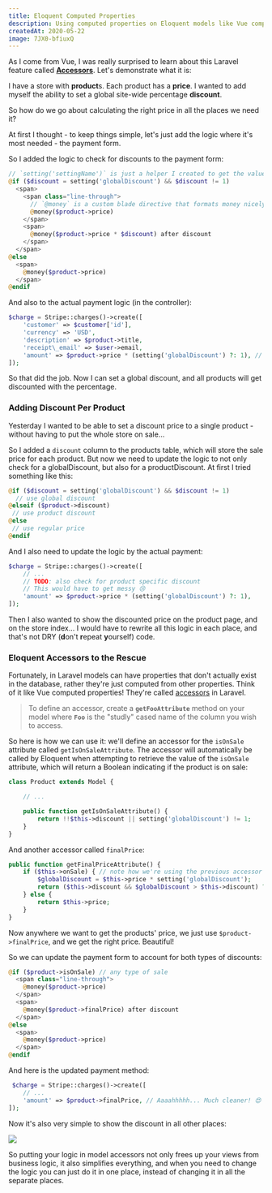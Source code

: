 ```yaml
---
title: Eloquent Computed Properties
description: Using computed properties on Eloquent models like Vue computed properties
createdAt: 2020-05-22
image: 7JX0-bfiuxQ
---
```


As I come from Vue, I was really surprised to learn about this Laravel feature called [**Accessors**](https://laravel.com/docs/7.x/eloquent-mutators#introduction). Let's demonstrate what it is:

I have a store with **product**s. Each product has a **price**. I wanted to add myself the ability to set a global site-wide percentage **discount**.

So how do we go about calculating the right price in all the places we need it?

At first I thought - to keep things simple, let's just add the logic where it's most needed - the payment form.

So I added the logic to check for discounts to the payment form:

```php
// `setting('settingName')` is just a helper I created to get the value of global settings (with caching built in)
@if ($discount = setting('globalDiscount') && $discount != 1)
  <span>
    <span class="line-through">
      // `@money` is a custom blade directive that formats money nicely
      @money($product->price)
    </span>
    <span>
      @money($product->price * $discount) after discount
    </span>
  </span>
@else
  <span>
    @money($product->price)
  </span>
@endif
```

And also to the actual payment logic (in the controller):

```php
$charge = Stripe::charges()->create([
    'customer' => $customer['id'],
    'currency' => 'USD',
    'description' => $product->title,
    'receipt\_email' => $user->email,
    'amount' => $product->price * (setting('globalDiscount') ?: 1), // ahhh this nice ternary shorthand syntax of PHP...
]);
```

So that did the job. Now I can set a global discount, and all products will get discounted with the percentage.

### Adding Discount Per Product

Yesterday I wanted to be able to set a discount price to a single product - without having to put the whole store on sale...

So I added a `discount` column to the products table, which will store the sale price for each product. But now we need to update the logic to not only check for a globalDiscount, but also for a productDiscount. At first I tried something like this:

```php
@if ($discount = setting('globalDiscount') && $discount != 1)
  // use global discount
@elseif ($product->discount)
 // use product discount
@else
 // use regular price
@endif
```

And I also need to update the logic by the actual payment:

```php
$charge = Stripe::charges()->create([
    // ...
    // TODO: also check for product specific discount
    // This would have to get messy 😢
    'amount' => $product->price * (setting('globalDiscount') ?: 1),
]);
```

Then I also wanted to show the discounted price on the product page, and on the store index... I would have to rewrite all this logic in each place, and that's not DRY (**d**on't **r**epeat **y**ourself) code.

### Eloquent Accessors to the Rescue

Fortunately, in Laravel models can have properties that don't actually exist in the database, rather they're just computed from other properties. Think of it like Vue computed properties! They're called [accessors](https://laravel.com/docs/7.x/eloquent-mutators#introduction) in Laravel.

> To define an accessor, create a **`getFooAttribute`** method on your model where **`Foo`** is the "studly" cased name of the column you wish to access.

So here is how we can use it: we'll define an accessor for the `isOnSale` attribute called `getIsOnSaleAttribute`. The accessor will automatically be called by Eloquent when attempting to retrieve the value of the `isOnSale` attribute, which will return a Boolean indicating if the product is on sale:

```php
class Product extends Model {

    // ...

    public function getIsOnSaleAttribute() {
        return !!$this->discount || setting('globalDiscount') != 1;
    }
}
```

And another accessor called `finalPrice`:

```php
public function getFinalPriceAttribute() {
    if ($this->onSale) { // note how we're using the previous accessor here!
        $globalDiscount = $this->price * setting('globalDiscount');
        return ($this->discount && $globalDiscount > $this->discount) ? $this->discount : $globalDiscount;
    } else {
        return $this->price;
    }
}
```

Now anywhere we want to get the products' price, we just use `$product->finalPrice`, and we get the right price. Beautiful!

So we can update the payment form to account for both types of discounts:

```php
@if ($product->isOnSale) // any type of sale
  <span class="line-through">
    @money($product->price)
  </span>
  <span>
    @money($product->finalPrice) after discount
  </span>
@else
  <span>
    @money($product->price)
  </span>
@endif
```

And here is the updated payment method:

```php
 $charge = Stripe::charges()->create([
    // ...
    'amount' => $product->finalPrice, // Aaaahhhhh... Much cleaner! 😍
]);
```

Now it's also very simple to show the discount in all other places:

![](/storage/canvas/images/u3s49dlDfSNbnoHCkD5bKnaKRDtt3onniMbYGVBF.jpeg)

So putting your logic in model accessors not only frees up your views from business logic, it also simplifies everything, and when you need to change the logic you can just do it in one place, instead of changing it in all the separate places.
